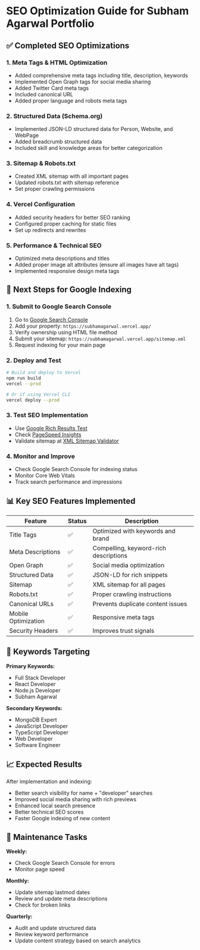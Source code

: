 # SEO Optimization Guide for Subham Agarwal Portfolio

## ✅ Completed SEO Optimizations

### 1. **Meta Tags & HTML Optimization**
- Added comprehensive meta tags including title, description, keywords
- Implemented Open Graph tags for social media sharing
- Added Twitter Card meta tags
- Included canonical URL
- Added proper language and robots meta tags

### 2. **Structured Data (Schema.org)**
- Implemented JSON-LD structured data for Person, Website, and WebPage
- Added breadcrumb structured data
- Included skill and knowledge areas for better categorization

### 3. **Sitemap & Robots.txt**
- Created XML sitemap with all important pages
- Updated robots.txt with sitemap reference
- Set proper crawling permissions

### 4. **Vercel Configuration**
- Added security headers for better SEO ranking
- Configured proper caching for static files
- Set up redirects and rewrites

### 5. **Performance & Technical SEO**
- Optimized meta descriptions and titles
- Added proper image alt attributes (ensure all images have alt tags)
- Implemented responsive design meta tags

## 🚀 Next Steps for Google Indexing

### 1. **Submit to Google Search Console**
1. Go to [Google Search Console](https://search.google.com/search-console)
2. Add your property: `https://subhamagarwal.vercel.app/`
3. Verify ownership using HTML file method
4. Submit your sitemap: `https://subhamagarwal.vercel.app/sitemap.xml`
5. Request indexing for your main page

### 2. **Deploy and Test**
```bash
# Build and deploy to Vercel
npm run build
vercel --prod

# Or if using Vercel CLI
vercel deploy --prod
```

### 3. **Test SEO Implementation**
- Use [Google Rich Results Test](https://search.google.com/test/rich-results)
- Check [PageSpeed Insights](https://pagespeed.web.dev/)
- Validate sitemap at [XML Sitemap Validator](https://www.xml-sitemaps.com/validate-xml-sitemap.html)

### 4. **Monitor and Improve**
- Check Google Search Console for indexing status
- Monitor Core Web Vitals
- Track search performance and impressions

## 📊 Key SEO Features Implemented

| Feature | Status | Description |
|---------|--------|-------------|
| Title Tags | ✅ | Optimized with keywords and brand |
| Meta Descriptions | ✅ | Compelling, keyword-rich descriptions |
| Open Graph | ✅ | Social media optimization |
| Structured Data | ✅ | JSON-LD for rich snippets |
| Sitemap | ✅ | XML sitemap for all pages |
| Robots.txt | ✅ | Proper crawling instructions |
| Canonical URLs | ✅ | Prevents duplicate content issues |
| Mobile Optimization | ✅ | Responsive meta tags |
| Security Headers | ✅ | Improves trust signals |

## 🎯 Keywords Targeting

**Primary Keywords:**
- Full Stack Developer
- React Developer  
- Node.js Developer
- Subham Agarwal

**Secondary Keywords:**
- MongoDB Expert
- JavaScript Developer
- TypeScript Developer
- Web Developer
- Software Engineer

## 📈 Expected Results

After implementation and indexing:
- Better search visibility for name + "developer" searches
- Improved social media sharing with rich previews
- Enhanced local search presence
- Better technical SEO scores
- Faster Google indexing of new content

## 🔧 Maintenance Tasks

**Weekly:**
- Check Google Search Console for errors
- Monitor page speed

**Monthly:**
- Update sitemap lastmod dates
- Review and update meta descriptions
- Check for broken links

**Quarterly:**
- Audit and update structured data
- Review keyword performance
- Update content strategy based on search analytics
